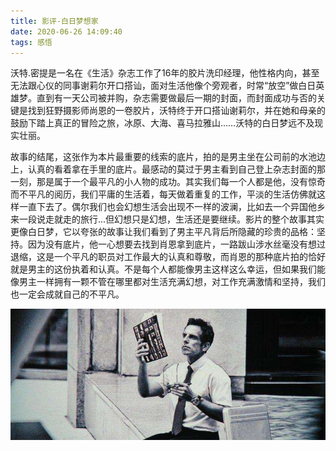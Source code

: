 ```yaml
---
title: 影评-白日梦想家
date: 2020-06-26 14:09:40
tags: 感悟
---
```

沃特.密提是一名在《生活》杂志工作了16年的胶片洗印经理，他性格内向，甚至无法跟心仪的同事谢莉尔开口搭讪，面对生活他像个旁观者，时常“放空”做白日英雄梦。直到有一天公司被并购，杂志需要做最后一期的封面，而封面成功与否的关键是找到狂野摄影师尚恩的一卷胶片，沃特终于开口搭讪谢莉尔，并在她和母亲的鼓励下踏上真正的冒险之旅，冰原、大海、喜马拉雅山……沃特的白日梦远不及现实壮丽。

故事的结尾，这张作为本片最重要的线索的底片，拍的是男主坐在公司前的水池边上，认真的看着拿在手里的底片。最感动的莫过于男主看到自己登上杂志封面的那一刻，那是属于一个最平凡的小人物的成功。其实我们每一个人都是他，没有惊奇而不平凡的阅历，我们平庸的生活着，每天做着重复的工作，平淡的生活仿佛就这样一直下去了。偶尔我们也会幻想生活会出现不一样的波澜，比如去一个异国他乡来一段说走就走的旅行...但幻想只是幻想，生活还是要继续。影片的整个故事其实更像白日梦，它以夸张的故事让我们看到了男主平凡背后所隐藏的珍贵的品格：坚持。因为没有底片，他一心想要去找到肖恩拿到底片，一路跋山涉水丝毫没有想过退缩，这是一个平凡的职员对工作最大的认真和尊敬，而肖恩的那种底片拍的恰好就是男主的这份执着和认真。不是每个人都能像男主这样这么幸运，但如果我们能像男主一样拥有一颗不管在哪里都对生活充满幻想，对工作充满激情和坚持，我们也一定会成就自己的不平凡。


<div align=center>

![](/img/bairimengxiangjia.jpg)

</div>
